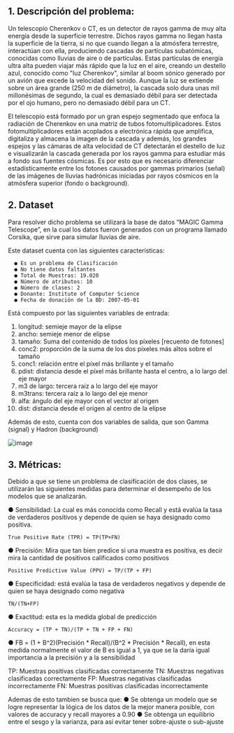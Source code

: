 ## 1. Descripción del problema:

Un telescopio Cherenkov o CT, es un detector de rayos gamma de muy alta energía desde la superficie terrestre. Dichos rayos gamma no llegan hasta la superficie de la tierra, si no que cuando llegan a la atmósfera terrestre, interactúan con ella, produciendo cascadas de partículas subatómicas, conocidas como lluvias de aire o de partículas. Estas partículas de energía ultra alta pueden viajar más rápido que la luz en el aire, creando un destello azul, conocido como "luz Cherenkov", similar al boom sónico generado por un avión que excede la velocidad del sonido. Aunque la luz se extiende sobre un área grande (250 m de diámetro), la cascada solo dura unas mil millonésimas de segundo, la cual es demasiado débil para ser detectada por el ojo humano, pero no demasiado débil para un CT.

El telescopio está formado por un gran espejo segmentado que enfoca la radiación de Cherenkov en una matriz de tubos fotomultiplicadores. Estos fotomultiplicadores están acoplados a electrónica rápida que amplifica, digitaliza y almacena la imagen de la cascada y además, los grandes espejos y las cámaras de alta velocidad de CT detectarán el destello de luz e visualizarán la cascada generada por los rayos gamma para estudiar más a fondo sus fuentes cósmicas. Es por esto que es necesario diferenciar estadísticamente entre los fotones causados por gammas primarios (señal) de las imágenes de lluvias hadrónicas iniciadas por rayos cósmicos en la atmósfera superior (fondo o background).

## 2. Dataset

Para resolver dicho problema se utilizará la base de datos “MAGIC Gamma Telescope”, en la cual los datos fueron generados con un programa llamado Corsika, que sirve para simular lluvias de aire.

Este dataset cuenta con las siguientes características:

      ● Es un problema de Clasificación
      ● No tiene datos faltantes
      ● Total de Muestras: 19.020
      ● Número de atributos: 10
      ● Número de clases: 2
      ● Donante: Institute of Computer Science
      ● Fecha de donación de la BD: 2007-05-01
      
Está compuesto por las siguientes variables de entrada:

1. longitud: semieje mayor de la elipse
2. ancho: semieje menor de elipse
3. tamaño: Suma del contenido de todos los píxeles [recuento de fotones]
4. conc2: proporción de la suma de los dos píxeles más altos sobre el tamaño
5. conc1: relación entre el píxel más brillante y el tamaño
6. pdist: distancia desde el píxel más brillante hasta el centro, a lo largo del eje mayor
7. m3 de largo: tercera raíz a lo largo del eje mayor
8. m3trans: tercera raíz a lo largo del eje menor
9. alfa: ángulo del eje mayor con el vector al origen
10. dist: distancia desde el origen al centro de la elipse

Además de esto, cuenta con dos variables de salida, que son Gamma (signal) y Hadron (background)

![image](https://user-images.githubusercontent.com/25692350/225938259-5e468712-d36c-4280-978b-37176e8fcee2.png)

## 3. Métricas:

Debido a que se tiene un problema de clasificación de dos clases, se utilizarán las siguientes medidas para determinar el desempeño de los modelos que se analizarán.

● Sensibilidad: La cual es más conocida como Recall y está evalúa la tasa de verdaderos positivos y depende de quien se haya designado como positiva.

    True Positive Rate (TPR) = TP(TP+FN)

● Precisión: Mira que tan bien predice si una muestra es positiva, es decir mira la cantidad de positivos calificados como positivos

    Positive Predictive Value (PPV) = TP/(TP + FP)

● Especificidad: está evalúa la tasa de verdaderos negativos y depende de quien se haya designado como negativa

    TN/(TN+FP)

● Exactitud: esta es la medida global de predicción

    Accuracy = (TP + TN)/(TP + TN + FP + FN)

● FB = (1 + B^2)(Precisión * Recall)/(B^2 * Precisión * Recall), en esta medida normalmente el valor de B es igual a 1, ya que se la daría igual importancia a la precisión y a la sensibilidad

TP: Muestras positivas clasificadas correctamente
TN: Muestras negativas clasificadas correctamente
FP: Muestras negativas clasificadas incorrectamente
FN: Muestras positivas clasificadas incorrectamente

Ademas de esto tambien se busca que:
● Se obtenga un modelo que se logre representar la lógica de los datos de la mejor manera posible, con valores de accuracy y recall mayores a 0.90
● Se obtenga un equilibrio entre el sesgo y la varianza, para así evitar tener sobre-ajuste o sub-ajuste

